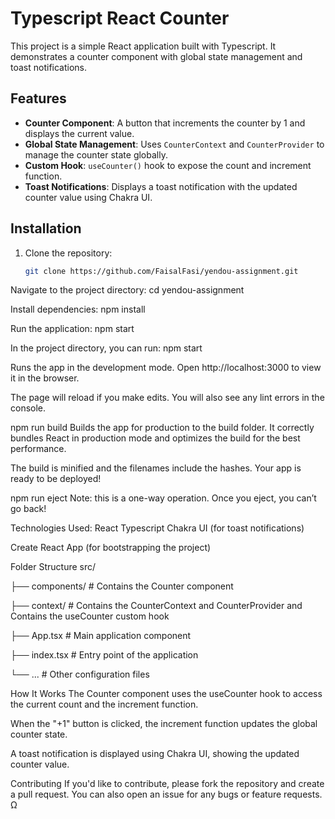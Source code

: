 # Typescript React Counter

This project is a simple React application built with Typescript. It demonstrates a counter component with global state management and toast notifications.

## Features

- **Counter Component**: A button that increments the counter by 1 and displays the current value.
- **Global State Management**: Uses `CounterContext` and `CounterProvider` to manage the counter state globally.
- **Custom Hook**: `useCounter()` hook to expose the count and increment function.
- **Toast Notifications**: Displays a toast notification with the updated counter value using Chakra UI.

## Installation

1. Clone the repository:
   ```bash
   git clone https://github.com/FaisalFasi/yendou-assignment.git
   ```

Navigate to the project directory:
cd yendou-assignment

Install dependencies:
npm install

Run the application:
npm start

In the project directory, you can run:
npm start

Runs the app in the development mode.
Open http://localhost:3000 to view it in the browser.

The page will reload if you make edits.
You will also see any lint errors in the console.

npm run build
Builds the app for production to the build folder.
It correctly bundles React in production mode and optimizes the build for the best performance.

The build is minified and the filenames include the hashes.
Your app is ready to be deployed!

npm run eject
Note: this is a one-way operation. Once you eject, you can’t go back!

Technologies Used:
React
Typescript
Chakra UI (for toast notifications)

Create React App (for bootstrapping the project)

Folder Structure
src/

├── components/ # Contains the Counter component

├── context/ # Contains the CounterContext and CounterProvider and Contains the useCounter custom hook

├── App.tsx # Main application component

├── index.tsx # Entry point of the application

└── ... # Other configuration files

How It Works
The Counter component uses the useCounter hook to access the current count and the increment function.

When the "+1" button is clicked, the increment function updates the global counter state.

A toast notification is displayed using Chakra UI, showing the updated counter value.

Contributing
If you'd like to contribute, please fork the repository and create a pull request. You can also open an issue for any bugs or feature requests.
Ω
